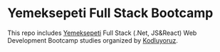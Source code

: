 # Yemeksepeti Full Stack Bootcamp
This repo includes [Yemeksepeti](https://www.yemeksepeti.com) Full Stack (.Net, JS&React) Web Development Bootcamp studies organized by [Kodluyoruz](https://www.kodluyoruz.org/).

